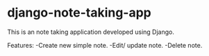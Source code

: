 # django-note-taking-app
This is an note taking application developed using Django.
<p>Features:
-Create new simple note.
-Edit/ update note.
-Delete note.<p>
